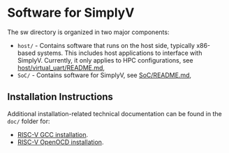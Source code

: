 # Software for SimplyV
The sw directory is organized in two major components:
* `host/` - Contains software that runs on the host side, typically x86-based systems. This includes host applications to interface with SimplyV. Currently, it only applies to HPC configurations, see [host/virtual_uart/README.md](host/virtual_uart/README.md),
* `SoC/`  - Contains software for SimplyV, see [SoC/README.md](SoC/README.md),

## Installation Instructions


Additional installation-related technical documentation can be found in the `doc/` folder for:
* [RISC-V GCC installation](doc/GCC_INSTALLATION.md).
* [RISC-V OpenOCD installation](doc/OPENOCD_INSTALLATION.md).
